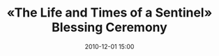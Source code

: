 ---
  title:      «The Life and Times of a Sentinel» Blessing Ceremony
  date:       2010-12-01 15:00
  venue:      TVB City Studio 13
  address:    '77 Chun Choi Street, Tseung Kwan O, New Territories, Hong Kong'
  map:        '22.278633,114.273112'
  attendees:  'Steven Ma, Kenneth Ma, Ching Hor Wai, Power Chan, <mark>Selena Lee</mark>, Natalie Tong, Tsui Wing, Elaine Yiu, Grace Wong, Christine Kuo, Kwok Fung, Helen Ma, Lau Kong, Lo Chun Shun, Felix Lok, Jack Wu, Evergreen Mak, Deno Cheung, Lam King-Kong, Jack Hui, Fred Cheng, Benjamin Yuen, Mason Chiu, Cheung Kwok Keung, Angel Chiang, Lily Ho, Ben Wong, Chris Lai, Oceane Zhu, Jimmy Au, Law Lok Lam, Yue Zhi Ming, Russell Cheung, Chan Wing-Kei, Matthew Ko, Max Choi, Jason Cheng, Dennis Cheung, Kau Cheuk-Nung, Louis Szeto, Mr. Leung Choi Yuen'
  drama:       The Life and Times of a Sentinel
---